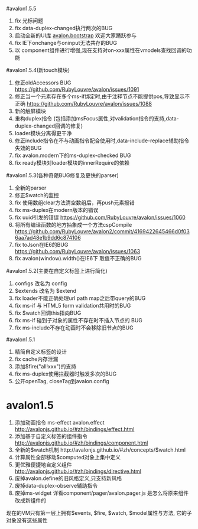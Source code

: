 #avalon1.5.5
1. fix 光标问题
2. fix data-duplex-changed执行两次的BUG
3. 启动全新的UI库 [avalon.bootstrap](https://github.com/RubyLouvre/avalon.bootstrap) 欢迎大家踊跃参与
4. fix IE下onchange与oninput无法共存的BUG
5. 以 component组件进行增强,现在支持对on-xxx属性在vmodels查找回调的功能


#avalon1.5.4(新touch模块)

1. 修正oldAccessors BUG https://github.com/RubyLouvre/avalon/issues/1091
2. 修正当一个元素存在多个ms-if绑定时,由于注释节点不能提供pos,导致显示不正确 https://github.com/RubyLouvre/avalon/issues/1088
3. 新的触屏模块
4. 重构duplex指令 (包括添加msFocus属性,对validation指令的支持,data-duplex-changed回调的修复)
5. loader模块分离得更干净
6. 修正include指令在不与动画指令配合使用时,data-include-replace辅助指令失效的BUG
7. fix avalon.modern下的ms-duplex-checked BUG
8. fix ready模块对loader模块的innerRequire的依赖


#avalon1.5.3(各种奇葩BUG修复及更快的parser)

1. 全新的parser
2. 修正$watch的监控
3. fix 使用数组clear方法清空数组后，再push元素报错
4. fix ms-duplex在modern版本的错误
5. fix uuid引发的错误 https://github.com/RubyLouvre/avalon/issues/1060
6. 将所有编译函数的地方抽象成一个方法cspCompile https://github.com/RubyLouvre/avalon2/commit/4169422645466d0f036aa7ad48e1b9dd6c874106
7. fix toJson在IE6的BUG https://github.com/RubyLouvre/avalon/issues/1063
8. fix avalon(window).width()在IE6下 取值不正确的BUG



#avalon1.5.2(主要在自定义标签上进行简化)

1. configs 改名为 config
2. $extends  改名为 $extend
3. fix loader不能正确处理url path map之后带query的BUG
4. fix ms-if 与 HTML5 form validation共用时的BUG
5. fix $watch回调this指向BUG
6. fix ms-if 碰到子对象的属性不存在时不插入节点的 BUG
7. fix ms-include不存在动画时不会移除旧节点的BUG

#avalon1.5.1
1. 精简自定义标签的设计
2. fix cache内存泄漏
3. 添加$fire("all!xxx")的支持
4. fix ms-duplex使用拦截器时触发多次的BUG
5. 公开openTag, closeTag到avalon.config


# avalon1.5

1. 添加动画指令 ms-effect avalon.effect http://avalonjs.github.io/#zh/bindings/effect.html
2. 添加基于自定义标签的组件指令 http://avalonjs.github.io/#zh/bindings/component.html
3. 全新的$watch机制   http://avalonjs.github.io/#zh/concepts/$watch.html
4. 计算属性全部移动$computed对象上集中定义
5. 更优雅便捷地自定义组件  http://avalonjs.github.io/#zh/bindings/directive.html
6. 废掉avalon.define的旧风格定义,只支持新风格
7. 废掉data-duplex-observe辅助指令
8. 废掉ms-widget 详看component/pager/avalon.pager.js 是怎么将原来组件改成新组件的

现在的VM只有第一层上拥有$events, $fire, $watch, $model属性与方法, 它的子对象没有这些属性
